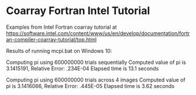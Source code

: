 # Coarray Fortran Intel Tutorial
Examples from Intel Fortran coarray tutorial at https://software.intel.com/content/www/us/en/develop/documentation/fortran-compiler-coarray-tutorial/top.html

Results of running mcpi.bat on Windows 10:

Computing pi using 600000000 trials sequentially
Computed value of pi is 3.1415191, Relative Error: .234E-04
Elapsed time is 13.1 seconds

Computing pi using 600000000 trials across 4 images
Computed value of pi is 3.1416066, Relative Error: .445E-05
Elapsed time is 3.62 seconds
